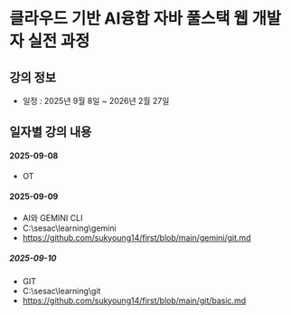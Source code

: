 # 클라우드 기반 AI융합 자바 풀스택 웹 개발자 실전 과정

## 강의 정보
- 일정 : 2025년 9월 8일 ~ 2026년 2월 27일
## 일자별 강의 내용
#### 2025-09-08 
- OT
#### 2025-09-09
- AI와 GEMINI CLI
- C:\sesac\learning\gemini 
- https://github.com/sukyoung14/first/blob/main/gemini/git.md
##### 2025-09-10
- GIT
- C:\sesac\learning\git 
- https://github.com/sukyoung14/first/blob/main/git/basic.md